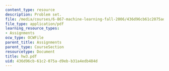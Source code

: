 ```yaml
---
content_type: resource
description: Problem set.
file: /media/courses/6-867-machine-learning-fall-2006/436d96cb61c2075ad9ebb31a4edb484d_hw3.pdf
file_type: application/pdf
learning_resource_types:
- Assignments
ocw_type: OCWFile
parent_title: Assignments
parent_type: CourseSection
resourcetype: Document
title: hw3.pdf
uid: 436d96cb-61c2-075a-d9eb-b31a4edb484d
---
```


